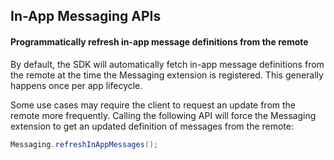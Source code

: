## In-App Messaging APIs

#### Programmatically refresh in-app message definitions from the remote

By default, the SDK will automatically fetch in-app message definitions from the remote at the time the Messaging extension is registered. This generally happens once per app lifecycle.

Some use cases may require the client to request an update from the remote more frequently. Calling the following API will force the Messaging extension to get an updated definition of messages from the remote:

```java
Messaging.refreshInAppMessages();
```
